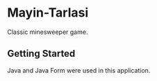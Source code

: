 # Mayin-Tarlasi

Classic minesweeper game.

## Getting Started

Java and Java Form were used in this application.
